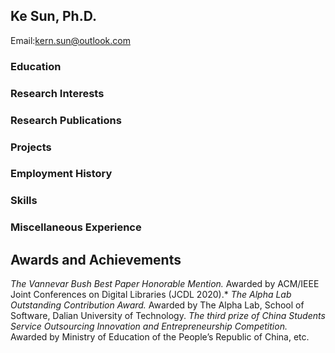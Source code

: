 ## Ke Sun, Ph.D.
Email:kern.sun@outlook.com

### Education

### Research Interests

### Research Publications

### Projects

### Employment History

### Skills

### Miscellaneous Experience
## Awards and Achievements
*The Vannevar Bush Best Paper Honorable Mention.* Awarded by ACM/IEEE Joint Conferences on Digital Libraries (JCDL 2020).*
*The Alpha Lab Outstanding Contribution Award.* Awarded by The Alpha Lab, School of Software, Dalian University of Technology.
*The third prize of China Students Service Outsourcing Innovation and Entrepreneurship Competition.* Awarded by Ministry of Education of the People’s Republic of China, etc.


